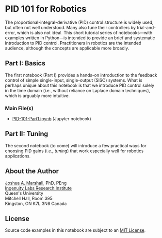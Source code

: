 # PID 101 for Robotics

The proportional-integral-derivative (PID) control structure is widely used, but often not well understood.  Many also tune their controllers by trial-and-error, which is also not ideal.  This short tutorial series of notebooks—with examples written in Python—is intended to provide an brief and systematic introduction to PID control.  Practitioners in robotics are the intended audience, although the concepts are applicable more broadly.

## Part I: Basics

The first notebook (Part I) provides a hands-on introduction to the feedback control of simple single-input, single-output (SISO) systems.  What is perhaps unique about this notebook is that we introduce PID control solely in the time domain (i.e., without reliance on Laplace domain techniques), which is arguably more intuitive.

### Main File(s)

* [PID-101-Part1.ipynb](PID-101-Part1.ipynb) (Jupyter notebook)

## Part II: Tuning

The second notebook (to come) will introduce a few practical ways for choosing PID gains (i.e., _tuning_) that work especially well for robotics applications.

## About the Author

[Joshua A. Marshall](https://www.ece.queensu.ca/people/J-Marshall/), PhD, PEng  
[Ingenuity Labs Research Institute](https://ingenuitylabs.queensu.ca)  
Queen's University  
Mitchell Hall, Room 395  
Kingston, ON K7L 3N6 Canada  

## License

Source code examples in this notebook are subject to an [MIT License](LICENSE).
